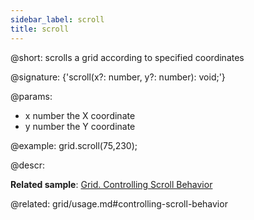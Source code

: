 ```yaml
---
sidebar_label: scroll
title: scroll
---          
```


@short: scrolls a grid according to specified coordinates

@signature: {'scroll(x?: number, y?: number): void;'}

@params:
- x		number		the X coordinate
- y		number		the Y coordinate

@example:
grid.scroll(75,230);



@descr:

**Related sample**: [Grid. Controlling Scroll Behavior](https://snippet.dhtmlx.com/usu1rnpu)

@related: grid/usage.md#controlling-scroll-behavior




